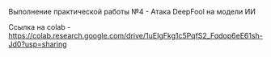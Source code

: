 Выполнение практической работы №4 - Атака DeepFool на модели ИИ

Ссылка на colab - https://colab.research.google.com/drive/1uEIgFkg1c5PqfS2_Fqdop6eE61sh-Jd0?usp=sharing


